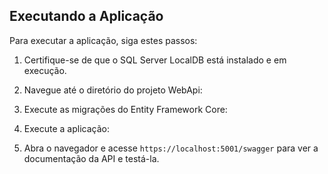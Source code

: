 ## Executando a Aplicação

Para executar a aplicação, siga estes passos:

1. Certifique-se de que o SQL Server LocalDB está instalado e em execução.

1. Navegue até o diretório do projeto WebApi:

1. Execute as migrações do Entity Framework Core:

1. Execute a aplicação:

1. Abra o navegador e acesse `https://localhost:5001/swagger` para ver a documentação da API e testá-la.
